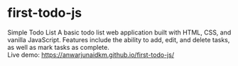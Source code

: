 # first-todo-js
Simple Todo List  A basic todo list web application built with HTML, CSS, and vanilla JavaScript. Features include the ability to add, edit, and delete tasks, as well as mark tasks as complete.  
Live demo: https://anwarjunaidkm.github.io/first-todo-js/
